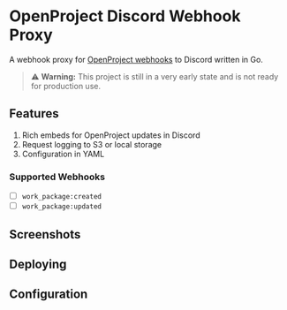# OpenProject Discord Webhook Proxy

A webhook proxy for [OpenProject webhooks](https://www.openproject.org/docs/system-admin-guide/incoming-and-outgoing/webhooks/) to Discord written in Go.

> ⚠️ **Warning:** This project is still in a very early state and is not ready for production use.

## Features

1. Rich embeds for OpenProject updates in Discord
2. Request logging to S3 or local storage
3. Configuration in YAML

### Supported Webhooks

- [ ] `work_package:created`
- [ ] `work_package:updated`

## Screenshots



## Deploying



## Configuration

